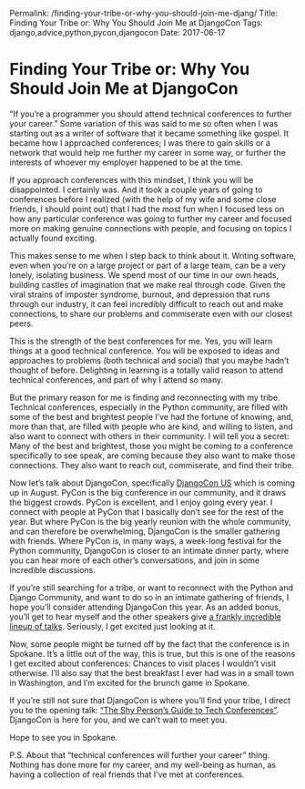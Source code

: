 Permalink: /finding-your-tribe-or-why-you-should-join-me-djang/
Title: Finding Your Tribe or: Why You Should Join Me at DjangoCon
Tags: django,advice,python,pycon,djangocon
Date: 2017-06-17

# Finding Your Tribe or: Why You Should Join Me at DjangoCon

“If you’re a programmer you should attend technical conferences to further your career.” Some variation of this was said to me so often when I was starting out as a writer of software that it became something like gospel. It became how I approached conferences; I was there to gain skills or a network that would help me further my career in some way, or further the interests of whoever my employer happened to be at the time.   
   
If you approach conferences with this mindset, I think you will be disappointed. I certainly was. And it took a couple years of going to conferences before I realized (with the help of my wife and some close friends, I should point out) that I had the most fun when I focused less on how any particular conference was going to further my career and focused more on making genuine connections with people, and focusing on topics I actually found exciting.  
   
This makes sense to me when I step back to think about it. Writing software, even when you’re on a large project or part of a large team, can be a very lonely, isolating business. We spend most of our time in our own heads, building castles of imagination that we make real through code. Given the viral strains of imposter syndrome, burnout, and depression that runs through our industry, it can feel incredibly difficult to reach out and make connections, to share our problems and commiserate even with our closest peers.  
   
This is the strength of the best conferences for me. Yes, you will learn things at a good technical conference. You will be exposed to ideas and approaches to problems (both technical and social) that you maybe hadn’t thought of before. Delighting in learning is a totally valid reason to attend technical conferences, and part of why I attend so many.  
   
But the primary reason for me is finding and reconnecting with my tribe. Technical conferences, especially in the Python community, are filled with some of the best and brightest people I’ve had the fortune of knowing, and, more than that, are filled with people who are kind, and willing to listen, and also want to connect with others in their community. I will tell you a secret: Many of the best and brightest, those you might be coming to a conference specifically to see speak, are coming because they also want to make those connections. They also want to reach out, commiserate, and find their tribe.  
   
Now let’s talk about DjangoCon, specifically [DjangoCon US](https://2017.djangocon.us/) which is coming up in August. PyCon is the big conference in our community, and it draws the biggest crowds. PyCon is excellent, and I enjoy going every year. I connect with people at PyCon that I basically don’t see for the rest of the year. But where PyCon is the big yearly reunion with the whole community, and can therefore be overwhelming, DjangoCon is the smaller gathering with friends. Where PyCon is, in many ways, a week-long festival for the Python community, DjangoCon is closer to an intimate dinner party, where you can hear more of each other’s conversations, and join in some incredible discussions.  
   
If you’re still searching for a tribe, or want to reconnect with the Python and Django Community, and want to do so in an intimate gathering of friends, I hope you’ll consider attending DjangoCon this year. As an added bonus, you’ll get to hear myself and the other speakers give [a frankly incredible lineup of talks](https://2017.djangocon.us/talks/). Seriously, I get excited just looking at it.   
   
Now, some people might be turned off by the fact that the conference is in Spokane. It’s a little out of the way, this is true, but this is one of the reasons I get excited about conferences: Chances to visit places I wouldn’t visit otherwise. I’ll also say that the best breakfast I ever had was in a small town in Washington, and I’m excited for the brunch game in Spokane.  
   
If you’re still not sure that DjangoCon is where you’ll find your tribe, I direct you to the opening talk: [“The Shy Person’s Guide to Tech Conferences”](https://2017.djangocon.us/talks/the-shy-person-s-guide-to-tech-conferences/). DjangoCon is here for you, and we can’t wait to meet you.   
   
Hope to see you in Spokane.  
   
P.S. About that “technical conferences will further your career” thing. Nothing has done more for my career, and my well-being as human, as having a collection of real friends that I’ve met at conferences.